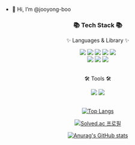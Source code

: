 - 👋 Hi, I’m @jooyong-boo
<div align=center>
	<h3>📚 Tech Stack 📚</h3>
	<p>✨ Languages & Library ✨</p>
</div>
<div align="center">
  	<img src="https://img.shields.io/badge/TypeScript-3178C6?style=flat&logo=TypeScript&logoColor=white" />
  	<img src="https://img.shields.io/badge/JavaScript-F7DF1E?style=flat&logo=JavaScript&logoColor=white" />
    	<img src="https://img.shields.io/badge/React-61DAFB?style=flat&logo=React&logoColor=white" />
	<img src="https://img.shields.io/badge/HTML5-E34F26?style=flat&logo=HTML5&logoColor=white" />
	<img src="https://img.shields.io/badge/CSS3-1572B6?style=flat&logo=CSS3&logoColor=white" />
  <br>
      	<img src="https://img.shields.io/badge/React Query-FF4154?style=flat&logo=React Query&logoColor=white" />
      	<img src="https://img.shields.io/badge/StyledComponents-DB7093?style=flat&logo=styled-components&logoColor=white" />
      	<img src="https://img.shields.io/badge/MUI-007FFF?style=flat&logo=MUI&logoColor=white" />
	<br>
</div>
<br>
<div align=center>
	<p>🛠 Tools 🛠</p>
</div>
<div align=center>
	<img src="https://img.shields.io/badge/Visual%20Studio%20Code-007ACC?style=flat&logo=VisualStudioCode&logoColor=white" />
	<img src="https://img.shields.io/badge/GitHub-181717?style=flat&logo=GitHub&logoColor=white" />
</div>
<br>

<div align=center>

[![Top Langs](https://github-readme-stats.vercel.app/api/top-langs/?username=jooyong-boo&layout=compact)](https://github.com/jooyong-boo/github-readme-stats)

[![Solved.ac
프로필](http://mazassumnida.wtf/api/v2/generate_badge?boj=qnwndyd159)](https://solved.ac/qnwndyd159)
  
[![Anurag's GitHub stats](https://github-readme-stats.vercel.app/api?username=jooyong-boo)](https://github.com/jooyong-boo/github-readme-stats)<br/>
  </div>

<!---
jooyong-boo/jooyong-boo is a ✨ special ✨ repository because its `README.md` (this file) appears on your GitHub profile.
You can click the Preview link to take a look at your changes.
--->
